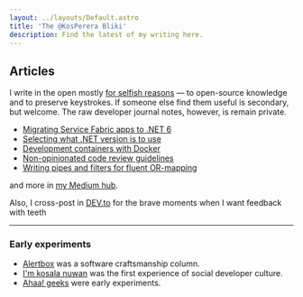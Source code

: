 ```yaml
---
layout: ../layouts/Default.astro
title: 'The @KosPerera Bliki'
description: Find the latest of my writing here.
---
```


## Articles

I write in the open mostly [for selfish reasons](https://youtu.be/RpH6IPhyh7I?t=542&si=vLDZOJ3Q2aess4TW) — to open-source knowledge and to preserve keystrokes. If someone else find them useful is secondary, but welcome. The raw developer journal notes, however, is remain private.

- [Migrating Service Fabric apps to .NET 6](https://dev.to/kosperera/migrating-service-fabric-apps-to-net-6-2bee)
- [Selecting what .NET version is to use](https://dev.to/kosperera/selecting-what-net-version-is-to-use-14n1)
- [Development containers with Docker](https://dev.to/kosperera/homogenize-your-dev-environments-with-docker-gio)
- [Non-opinionated code review guidelines](https://dev.to/kosperera/non-opinionated-code-review-guidelines-16h1)
- [Writing pipes and filters for fluent OR-mapping](https://dev.to/kosperera/writing-pipes-and-filters-for-fluent-or-mapping-18hh)

and more in [my Medium hub](https://kosperera.medium.com).

Also, I cross-post in [DEV.to](https://dev.to/kosperera) for the brave moments when I want feedback with teeth <i class="fa-solid fa-face-laugh-beam fa-lg"></i>

---

### Early experiments 

- [Alertbox](https://alertbox.tumblr.com) was a software craftsmanship column.
- [I'm kosala nuwan](https://kosalanuwan.tumblr.com) was the first experience of social developer culture.
- [Ahaa! geeks](https://ahaageeks.blogspot.com) were early experiments.

